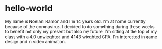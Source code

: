 # hello-world

My name is Noelani Ramon and I'm 14 years old. I'm at home currently because of the coronavirus. I decided to do something during these weeks to benefit not only my present but also my future. I'm sitting at the top of my class with a 4.0 unwieghted and 4.143 wieghted GPA. I'm interested in game design and in video animation.
